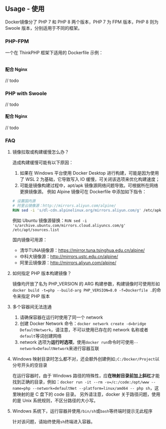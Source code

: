 ## Usage - 使用

Docker镜像分了 PHP 7 和 PHP 8 两个版本，PHP 7 为 FPM 版本，PHP 8 则为 Swoole 版本，分别适用于不同的框架。


### PHP-FPM

一个在 ThinkPHP 框架下适用的 Dockerfile 示例：

```dockerfile

```

#### 配合 Nginx

// todo

### PHP with Swoole

// todo

#### 配合 Nginx

// todo

### FAQ

1. 镜像拉取或构建缓慢怎么办？
   
   造成构建缓慢可能有以下原因：
   1. 如果在 Windows 平台使用 Docker Desktop 进行构建，可能是因为使用了 WSL 2 为基础，它导致写入 IO 缓慢，可关闭该选项来优化构建速度；
   2. 可能是镜像构建过程中，apt/apk 镜像源网络问题导致。可根据所在网络更换镜像源。
      例如 Alpine 镜像可在 Dockerfile 中添加如下指令：
   ```dockerfile
   # 设置国内源
   # 阿里云镜像源：http://mirrors.aliyun.com/alpine/
   RUN sed -i 's/dl-cdn.alpinelinux.org/mirrors.aliyun.com/g' /etc/apk/repositories
   ```
      例如 Ubuntu 镜像源替换：`RUN sed -i 's/archive.ubuntu.com/mirrors.cloud.aliyuncs.com/g' /etc/apt/sources.list`

   国内镜像可用源：
   
   - 清华TUNA镜像源：https://mirror.tuna.tsinghua.edu.cn/alpine/
   - 中科大镜像源：http://mirrors.ustc.edu.cn/alpine/
   - 阿里云镜像源：http://mirrors.aliyun.com/alpine/

2. 如何指定 PHP 版本构建镜像？
   
   镜像均开放了名为 PHP_VERSION 的 ARG 构建参数，构建镜像时可使用形如`docker build -t=php --build-arg PHP_VERSION=8.0 -f=Dockerfile .`的命令来指定 PHP 版本

3. 多个容器间无法连通
   
   1. 请确保容器在运行时使用了同一个 network
   2. 创建 Docker Network 命令：`docker network create -d=bridge DefaultNetwork`，请注意，不可以使用已存在的 network 名称或者`default`等词创建网络
   3. network 选项为**运行时选项**，使用`docker run`命令时可使用`--network=DefaultNetwork`来进行容器互联
   
4. Windows 映射目录时怎么都不对，还会额外创建例如`;C:/Docker/Project`以分号开头的空目录
   
   在运行容器时，由于 Windows 路径的特殊性，应**在映射目录前加上斜杠**才能找到正确的目录，例如：`docker run -it --rm -v=/c:/code:/opt/www --name=php --network=defaultNet --platform=linux/amd64 -- php sh`，这里映射的是 C 盘下的 code 目录。
   另外请注意，docker 关于路径问题，使用的是 Unix 系统规则，不区分路径的大小写。
   
5. Windows 系统下，运行容器并使用`/bin/sh`或`bash`等终端时提示无此程序
   
   针对该问题，请始终使用`sh`终端进入容器。
   
